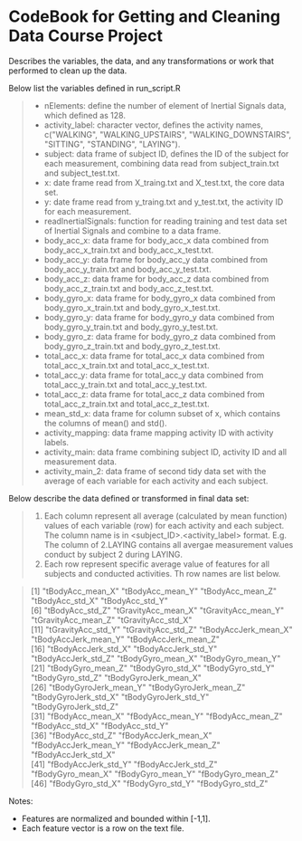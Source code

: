 # CodeBook for Getting and Cleaning Data Course Project 
Describes the variables, the data, and any transformations or work that performed to clean up the data.

Below list the variables defined in run_script.R  
>- nElements: define the number of element of Inertial Signals data, which defined as 128.
>- activity_label: character vector, defines the activity names, c("WALKING", "WALKING_UPSTAIRS", "WALKING_DOWNSTAIRS", "SITTING", "STANDING", "LAYING").
>- subject: data frame of subject ID, defines the ID of the subject for each measurement, combining data read from subject_train.txt and subject_test.txt.
>- x: date frame read from X_traing.txt and X_test.txt, the core data set.
>- y: date frame read from y_traing.txt and y_test.txt, the activity ID for each measurement.
>- readInertialSignals: function for reading training and test data set of Inertial Signals and combine to a data frame.
>- body_acc_x: data frame for body_acc_x data combined from body_acc_x_train.txt and body_acc_x_test.txt.
>- body_acc_y: data frame for body_acc_y data combined from body_acc_y_train.txt and body_acc_y_test.txt.
>- body_acc_z: data frame for body_acc_z data combined from body_acc_z_train.txt and body_acc_z_test.txt.
>- body_gyro_x: data frame for body_gyro_x data combined from body_gyro_x_train.txt and body_gyro_x_test.txt.
>- body_gyro_y: data frame for body_gyro_y data combined from body_gyro_y_train.txt and body_gyro_y_test.txt.
>- body_gyro_z: data frame for body_gyro_z data combined from body_gyro_z_train.txt and body_gyro_z_test.txt.
>- total_acc_x: data frame for total_acc_x data combined from total_acc_x_train.txt and total_acc_x_test.txt.
>- total_acc_y: data frame for total_acc_y data combined from total_acc_y_train.txt and total_acc_y_test.txt.
>- total_acc_z: data frame for total_acc_z data combined from total_acc_z_train.txt and total_acc_z_test.txt.
>- mean_std_x: data frame for column subset of x, which contains the columns of mean() and std().
>- activity_mapping: data frame mapping activity ID with activity labels.
>- activity_main: data frame combining subject ID, activity ID and all measurement data.
>- activity_main_2: data frame of second tidy data set with the average of each variable for each activity and each subject.

Below describe the data defined or transformed in final data set:
> 1. Each column represent all average (calculated by mean function) values of each variable (row) for each activity and each subject. The column name is in <subject_ID>.<activity_label> format. E.g. The column of 2.LAYING contains all avergae measurement values conduct by subject 2 during LAYING.
> 2. Each row represent specific average value of features for all subjects and conducted activities. Th row names are list below. 

> [1] "tBodyAcc_mean_X"      "tBodyAcc_mean_Y"      "tBodyAcc_mean_Z"      "tBodyAcc_std_X"       "tBodyAcc_std_Y"      
> [6] "tBodyAcc_std_Z"       "tGravityAcc_mean_X"   "tGravityAcc_mean_Y"   "tGravityAcc_mean_Z"   "tGravityAcc_std_X"   
> [11] "tGravityAcc_std_Y"    "tGravityAcc_std_Z"    "tBodyAccJerk_mean_X"  "tBodyAccJerk_mean_Y"  "tBodyAccJerk_mean_Z"  
> [16] "tBodyAccJerk_std_X"   "tBodyAccJerk_std_Y"   "tBodyAccJerk_std_Z"   "tBodyGyro_mean_X"     "tBodyGyro_mean_Y"     
> [21] "tBodyGyro_mean_Z"     "tBodyGyro_std_X"      "tBodyGyro_std_Y"      "tBodyGyro_std_Z"      "tBodyGyroJerk_mean_X"  
> [26] "tBodyGyroJerk_mean_Y" "tBodyGyroJerk_mean_Z" "tBodyGyroJerk_std_X"  "tBodyGyroJerk_std_Y"  "tBodyGyroJerk_std_Z"   
> [31] "fBodyAcc_mean_X"      "fBodyAcc_mean_Y"      "fBodyAcc_mean_Z"      "fBodyAcc_std_X"       "fBodyAcc_std_Y"        
> [36] "fBodyAcc_std_Z"       "fBodyAccJerk_mean_X"  "fBodyAccJerk_mean_Y"  "fBodyAccJerk_mean_Z"  "fBodyAccJerk_std_X"    
> [41] "fBodyAccJerk_std_Y"   "fBodyAccJerk_std_Z"   "fBodyGyro_mean_X"     "fBodyGyro_mean_Y"     "fBodyGyro_mean_Z"      
> [46] "fBodyGyro_std_X"      "fBodyGyro_std_Y"      "fBodyGyro_std_Z"     

Notes: 
- Features are normalized and bounded within [-1,1].
- Each feature vector is a row on the text file.
